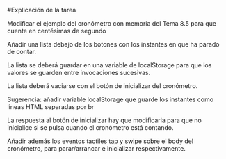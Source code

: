 #Explicación de la tarea

Modificar el ejemplo del cronómetro con memoria del Tema 8.5 para que cuente en centésimas de segundo

Añadir una lista debajo de los botones con los instantes en que ha parado de contar.
 
La lista se deberá guardar en una variable de localStorage para que los valores se guarden entre invocaciones sucesivas.
 
La lista deberá vaciarse con el botón de inicializar del cronómetro.
 
Sugerencia: añadir variable localStorage que guarde los instantes como lineas HTML separadas por br
 
La respuesta al botón de inicializar hay que modificarla para que no inicialice si se pulsa cuando el cronómetro está contando.
 
Añadir además los eventos tactiles tap y swipe sobre el body del cronómetro, para parar/arrancar e inicializar respectivamente.
